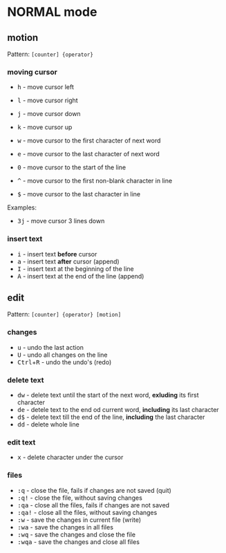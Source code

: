 # NORMAL mode

## motion
Pattern:
``[counter] {operator}``

### moving cursor
- <kbd>h</kbd> - move cursor left
- <kbd>l</kbd> - move cursor right
- <kbd>j</kbd> - move cursor down
- <kbd>k</kbd> - move cursor up

- <kbd>w</kbd> - move cursor to the first character of next word
- <kbd>e</kbd> - move cursor to the last character of next word
- <kbd>0</kbd> - move cursor to the start of the line
- <kbd>^</kbd> - move cursor to the first non-blank character in line
- <kbd>$</kbd> - move cursor to the last character in line

Examples:
- <kbd>3j</kbd> - move cursor 3 lines down

### insert text
- <kbd>i</kbd> - insert text **before** cursor
- <kbd>a</kbd> - insert text **after** cursor (append)
- <kbd>I</kbd> - insert text at the beginning of the line
- <kbd>A</kbd> - insert text at the end of the line (append)

## edit
Pattern:
``[counter] {operator} [motion]``

### changes
- <kbd>u</kbd> - undo the last action
- <kbd>U</kbd> - undo all changes on the line
- <kbd>Ctrl</kbd>+<kbd>R</kbd> - undo the undo's (redo)

### delete text
- <kbd>dw</kbd> - delete text until the start of the next word, **exluding** its first character
- <kbd>de</kbd> - detele text to the end od current word, **including** its last character
- <kbd>d$</kbd> - delete text till the end of the line, **including** the last character
- <kbd>dd</kbd> - delete whole line

### edit text
- <kbd>x</kbd> - delete character under the cursor

### files
- <kbd>:q</kbd> - close the file, fails if changes are not saved (quit)
- <kbd>:q!</kbd> - close the file, without saving changes
- <kbd>:qa</kbd> - close all the files, fails if changes are not saved
- <kbd>:qa!</kbd> - close all the files, without saving changes
- <kbd>:w</kbd> - save the changes in current file (write)
- <kbd>:wa</kbd> - save the changes in all files
- <kbd>:wq</kbd> - save the changes and close the file
- <kbd>:wqa</kbd> - save the changes and close all files
